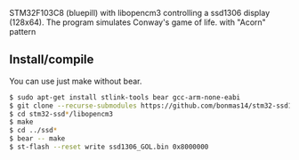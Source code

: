 STM32F103C8 (bluepill) with libopencm3 controlling a ssd1306 display (128x64). 
The program simulates Conway's game of life. with "Acorn" pattern 


## Install/compile
You can use just make without bear.
```bash
$ sudo apt-get install stlink-tools bear gcc-arm-none-eabi
$ git clone --recurse-submodules https://github.com/bonmas14/stm32-ssd1306-GOL.git
$ cd stm32-ssd*/libopencm3
$ make
$ cd ../ssd*
$ bear -- make
$ st-flash --reset write ssd1306_GOL.bin 0x8000000
```
